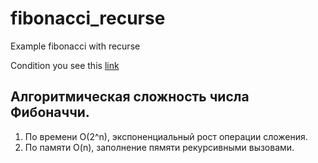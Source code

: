 # fibonacci_recurse
Example fibonacci with recurse

Condition you see this [link](https://github.com/netology-code/algocpp-homeworks/tree/main/2/01)

## Алгоритмическая сложность числа Фибоначчи.
1. По времени O(2^n), экспоненциальный рост операции сложения.
2. По памяти O(n), заполнение пямяти рекурсивными вызовами.
